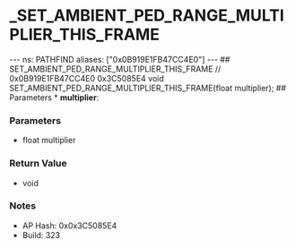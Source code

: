 # _SET_AMBIENT_PED_RANGE_MULTIPLIER_THIS_FRAME

--- ns: PATHFIND aliases: ["0x0B919E1FB47CC4E0"] --- ## SET_AMBIENT_PED_RANGE_MULTIPLIER_THIS_FRAME  // 0x0B919E1FB47CC4E0 0x3C5085E4 void SET_AMBIENT_PED_RANGE_MULTIPLIER_THIS_FRAME(float multiplier);  ## Parameters * **multiplier**:

### Parameters
* float multiplier

### Return Value
* void

### Notes
* AP Hash: 0x0x3C5085E4
* Build: 323

